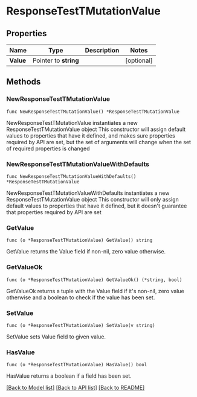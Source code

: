 # ResponseTestTMutationValue

## Properties

Name | Type | Description | Notes
------------ | ------------- | ------------- | -------------
**Value** | Pointer to **string** |  | [optional] 

## Methods

### NewResponseTestTMutationValue

`func NewResponseTestTMutationValue() *ResponseTestTMutationValue`

NewResponseTestTMutationValue instantiates a new ResponseTestTMutationValue object
This constructor will assign default values to properties that have it defined,
and makes sure properties required by API are set, but the set of arguments
will change when the set of required properties is changed

### NewResponseTestTMutationValueWithDefaults

`func NewResponseTestTMutationValueWithDefaults() *ResponseTestTMutationValue`

NewResponseTestTMutationValueWithDefaults instantiates a new ResponseTestTMutationValue object
This constructor will only assign default values to properties that have it defined,
but it doesn't guarantee that properties required by API are set

### GetValue

`func (o *ResponseTestTMutationValue) GetValue() string`

GetValue returns the Value field if non-nil, zero value otherwise.

### GetValueOk

`func (o *ResponseTestTMutationValue) GetValueOk() (*string, bool)`

GetValueOk returns a tuple with the Value field if it's non-nil, zero value otherwise
and a boolean to check if the value has been set.

### SetValue

`func (o *ResponseTestTMutationValue) SetValue(v string)`

SetValue sets Value field to given value.

### HasValue

`func (o *ResponseTestTMutationValue) HasValue() bool`

HasValue returns a boolean if a field has been set.


[[Back to Model list]](../README.md#documentation-for-models) [[Back to API list]](../README.md#documentation-for-api-endpoints) [[Back to README]](../README.md)


